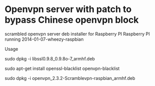 Openvpn server with patch to bypass Chinese openvpn block
=========================================================

scrambled openvpn server deb installer for Raspberry PI
Raspberry PI running 2014-01-07-wheezy-raspbian

Usage 

sudo dpkg -i libssl0.9.8_0.9.8o-7_armhf.deb

sudo apt-get install openssl-blacklist openvpn-blacklist

sudo dpkg -i openvpn_2.3.2-Scramblevpn-raspbian_armhf.deb




